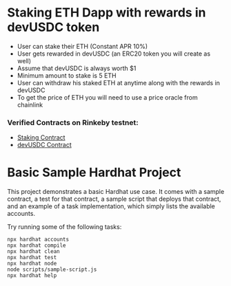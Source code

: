 # Staking ETH Dapp with rewards in devUSDC token

- User can stake their ETH (Constant APR 10%)
- User gets rewarded in devUSDC (an ERC20 token you will create as well)
- Assume that devUSDC is always worth $1
- Minimum amount to stake is 5 ETH
- User can withdraw his staked ETH at anytime along with the rewards in devUSDC
- To get the price of ETH you will need to use a price oracle from chainlink

<h3> Verified Contracts on Rinkeby testnet: </h3>

- <a target= "_blank" href="https://rinkeby.etherscan.io/address/0x351a8797FeFFf378bb0a781bdFA61eb63ae504Ce#code">Staking Contract</a>
- <a target= "_blank" href="https://rinkeby.etherscan.io/address/0xaa62a6470811beae2c4090f41ce4eb40b6a2b477#code">devUSDC Contract</a>


# Basic Sample Hardhat Project



This project demonstrates a basic Hardhat use case. It comes with a sample contract, a test for that contract, a sample script that deploys that contract, and an example of a task implementation, which simply lists the available accounts.

Try running some of the following tasks:

```shell
npx hardhat accounts
npx hardhat compile
npx hardhat clean
npx hardhat test
npx hardhat node
node scripts/sample-script.js
npx hardhat help
```
